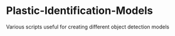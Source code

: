 # Plastic-Identification-Models
Various scripts useful for creating different object detection models 
